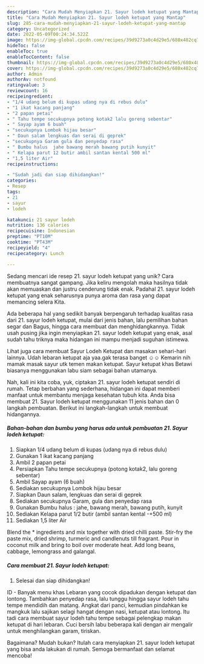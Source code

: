 ```yaml
---
description: "Cara Mudah Menyiapkan 21. Sayur lodeh ketupat yang Mantap"
title: "Cara Mudah Menyiapkan 21. Sayur lodeh ketupat yang Mantap"
slug: 285-cara-mudah-menyiapkan-21-sayur-lodeh-ketupat-yang-mantap
category: Uncategorized
date: 2022-05-09T00:24:34.522Z
image: https://img-global.cpcdn.com/recipes/39d9273a0c4d29e5/680x482cq70/21-sayur-lodeh-ketupat-foto-resep-utama.jpg
hideToc: false
enableToc: true
enableTocContent: false
thumbnail: https://img-global.cpcdn.com/recipes/39d9273a0c4d29e5/680x482cq70/21-sayur-lodeh-ketupat-foto-resep-utama.jpg
cover: https://img-global.cpcdn.com/recipes/39d9273a0c4d29e5/680x482cq70/21-sayur-lodeh-ketupat-foto-resep-utama.jpg
author: Admin
authorAv: notfound
ratingvalue: 3
reviewcount: 16
recipeingredient:
- "1/4 udang belum di kupas udang nya di rebus dulu"
- "1 ikat kacang panjang"
- "2 papan petai"
- " Tahu tempe secukupnya potong kotak2 lalu goreng sebentar"
- " Sayap ayam 6 buah"
- "secukupnya Lombok hijau besar"
- " Daun salam lengkuas dan serai di geprek"
- "secukupnya Garam gula dan penyedap rasa"
- " Bumbu halus  jahe bawang merah bawang putih kunyit"
- " Kelapa parut 12 butir ambil santan kental 500 ml"
- "1,5 liter Air"
recipeinstructions:

- "Sudah jadi dan siap dihidangkan!"
categories:
- Resep
tags:
- 21
- sayur
- lodeh

katakunci: 21 sayur lodeh 
nutrition: 136 calories
recipecuisine: Indonesian
preptime: "PT10M"
cooktime: "PT43M"
recipeyield: "4"
recipecategory: Lunch

---
```





Sedang mencari ide resep 21. sayur lodeh ketupat yang unik? Cara membuatnya sangat gampang. Jika keliru mengolah maka hasilnya tidak akan memuaskan dan justru cenderung tidak enak. Padahal 21. sayur lodeh ketupat yang enak seharusnya punya aroma dan rasa yang dapat memancing selera Kita.





Ada beberapa hal yang sedikit banyak berpengaruh terhadap kualitas rasa dari 21. sayur lodeh ketupat, mulai dari jenis bahan, lalu pemilihan bahan segar dan Bagus, hingga cara membuat dan menghidangkannya. Tidak usah pusing jika ingin menyiapkan 21. sayur lodeh ketupat yang enak,      asal sudah tahu triknya maka hidangan ini mampu menjadi suguhan istimewa.














Lihat juga cara membuat Sayur Lodeh Ketupat dan masakan sehari-hari lainnya. Udah lebaran ketupat aja yaa.gak terasa banget ☺️☺️ Kemarin nih mamak masak sayur utk temen makan ketupat. Sayur ketupat khas Betawi biasanya menggunakan labu siam sebagai bahan utamanya.






Nah, kali ini kita coba, yuk, ciptakan 21. sayur lodeh ketupat sendiri di rumah. Tetap berbahan yang sederhana, hidangan ini dapat memberi manfaat untuk membantu menjaga kesehatan tubuh kita. Anda bisa membuat 21. Sayur lodeh ketupat menggunakan 11 jenis bahan dan 0 langkah pembuatan. Berikut ini langkah-langkah untuk membuat hidangannya.

<!--inarticleads1-->

##### Bahan-bahan dan bumbu yang harus ada untuk pembuatan 21. Sayur lodeh ketupat:

1. Siapkan 1/4 udang belum di kupas (udang nya di rebus dulu)
1. Gunakan 1 ikat kacang panjang
1. Ambil 2 papan petai
1. Persiapkan  Tahu tempe secukupnya (potong kotak2, lalu goreng sebentar)
1. Ambil  Sayap ayam (6 buah)
1. Sediakan secukupnya Lombok hijau besar
1. Siapkan  Daun salam, lengkuas dan serai di geprek
1. Sediakan secukupnya Garam, gula dan penyedap rasa
1. Gunakan  Bumbu halus : jahe, bawang merah, bawang putih, kunyit
1. Sediakan  Kelapa parut 1/2 butir (ambil santan kental -+500 ml)
1. Sediakan 1,5 liter Air


Blend the * ingredients and mix together with dried chilli paste. Stir-fry the paste mix, dried shrimp, turmeric and candlenuts till fragrant. Pour in coconut milk and bring to boil over moderate heat. Add long beans, cabbage, lemongrass and galangal. 

<!--inarticleads2-->

##### Cara membuat 21. Sayur lodeh ketupat:


1. Selesai dan siap dihidangkan!

ID - Banyak menu khas Lebaran yang cocok dipadukan dengan ketupat dan lontong. Tambahkan penyedap rasa, lalu tunggu hingga sayur lodeh tahu tempe mendidih dan matang. Angkat dari panci, kemudian pindahkan ke mangkuk lalu sajikan selagi hangat dengan nasi, ketupat atau lontong. Itu tadi cara membuat sayur lodeh tahu tempe sebagai pelengkap makan ketupat di hari lebaran. Cuci bersih labu beberapa kali dengan air mengalir untuk menghilangkan garam, tiriskan. 

Bagaimana? Mudah bukan? Itulah cara menyiapkan 21. sayur lodeh ketupat yang bisa anda lakukan di rumah. Semoga bermanfaat dan selamat mencoba!
